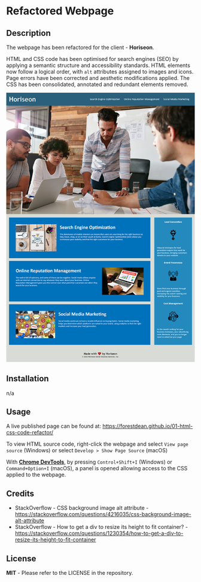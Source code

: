 	
# Refactored Webpage
	
## Description
	
The webpage has been refactored for the client - **Horiseon**.

HTML and CSS code has been optimised for search engines (SEO) by applying a semantic structure and accessibility standards. HTML elements now follow a logical order, with `alt` attributes assigned to images and icons. Page errors have been corrected and aesthetic modifications applied. The CSS has been consolidated, annotated and redundant elements removed.

![webpage screenshot](./assets/01-html-css-code-refactor.png)
	
	
## Installation
	
n/a
	
## Usage
	
A live published page can be found at: https://forestdean.github.io/01-html-css-code-refactor/  
	
To view HTML source code, right-click the webpage and select `View page source` (Windows) or select `Develop > Show Page Source` (macOS)

With [**Chrome DevTools**](https://www.google.com/intl/en_uk/chrome/dev/), by pressing `Control+Shift+I` (Windows) or `Command+Option+I` (macOS), a panel is opened allowing access to the CSS applied to the webpage.
	
## Credits
	
- StackOverflow - CSS background image alt attribute - https://stackoverflow.com/questions/4216035/css-background-image-alt-attribute
- StackOverflow - How to get a div to resize its height to fit container? - https://stackoverflow.com/questions/1230354/how-to-get-a-div-to-resize-its-height-to-fit-container


 
	
## License
	
**MIT** - Please refer to the LICENSE in the repository.